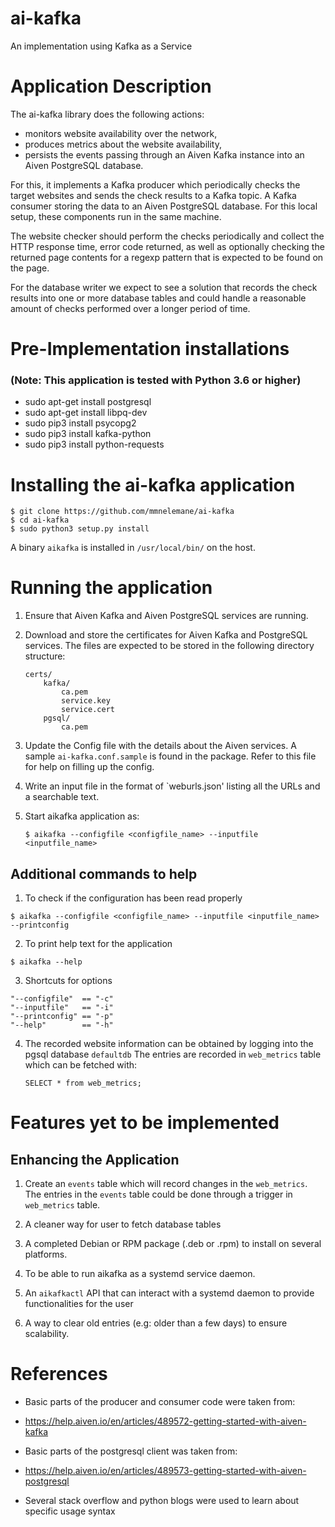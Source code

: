 # ai-kafka

An implementation using Kafka as a Service

# Application Description

The ai-kafka library does the following actions:
 * monitors website availability over the network,
 * produces metrics about the website availability,
 * persists the events passing through an Aiven Kafka instance into an Aiven PostgreSQL database.

For this, it implements a Kafka producer which periodically checks the target websites and sends 
the check results to a Kafka topic. A Kafka consumer storing the data to an Aiven PostgreSQL database.
For this local setup, these components run in the same machine.

The website checker should perform the checks periodically and collect the HTTP response time,
error code returned, as well as optionally checking the returned page contents for a regexp pattern
that is expected to be found on the page.

For the database writer we expect to see a solution that records the check results into one or more
database tables and could handle a reasonable amount of checks performed over a longer period of time.

# Pre-Implementation installations


### (Note: This application is tested with Python 3.6 or higher)

* sudo apt-get install postgresql
* sudo apt-get install libpq-dev
* sudo pip3 install psycopg2
* sudo pip3 install kafka-python
* sudo pip3 install python-requests

# Installing the ai-kafka application


```
$ git clone https://github.com/mmnelemane/ai-kafka
$ cd ai-kafka
$ sudo python3 setup.py install
```

A binary `aikafka` is installed in `/usr/local/bin/` on the host.

# Running the application
1. Ensure that Aiven Kafka and Aiven PostgreSQL services are running.
2. Download and store the certificates for Aiven Kafka and PostgreSQL services.
   The files are expected to be stored in the following directory structure:
   
   ```
   certs/
       kafka/
           ca.pem
           service.key
           service.cert
       pgsql/
           ca.pem
    ```

2. Update the Config file with the details about the Aiven services. A sample `ai-kafka.conf.sample`
   is found in the package. Refer to this file for help on filling up the config.

3. Write an input file in the format of `weburls.json' listing all the URLs and a searchable text.

4. Start aikafka application as:

   ```
   $ aikafka --configfile <configfile_name> --inputfile <inputfile_name>
   ```

## Additional commands to help

1. To check if the configuration has been read properly

```
$ aikafka --configfile <configfile_name> --inputfile <inputfile_name> --printconfig
```

2. To print help text for the application
```
$ aikafka --help
```

3. Shortcuts for options

```
"--configfile"  == "-c"
"--inputfile"   == "-i"
"--printconfig" == "-p"
"--help"        == "-h"
```

4. The recorded website information can be obtained by logging into the pgsql database `defaultdb`
   The entries are recorded in `web_metrics` table which can be fetched with:
   ```
   SELECT * from web_metrics;
   ```

# Features yet to be implemented

## Enhancing the Application
1. Create an `events` table which will record changes in the `web_metrics`. 
   The entries in the `events` table could be done through a trigger in `web_metrics` table.

2. A cleaner way for user to fetch database tables

3. A completed Debian or RPM package (.deb or .rpm) to install on several platforms.

4. To be able to run aikafka as a systemd service daemon.

5. An `aikafkactl` API that can interact with a systemd daemon to provide functionalities
   for the user

6. A way to clear old entries (e.g: older than a few days) to ensure scalability. 

# References

* Basic parts of the producer and consumer code were taken from: 
 - https://help.aiven.io/en/articles/489572-getting-started-with-aiven-kafka
* Basic parts of the postgresql client was taken from:
 - https://help.aiven.io/en/articles/489573-getting-started-with-aiven-postgresql
* Several stack overflow and python blogs were used to learn about specific usage syntax
